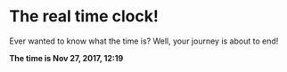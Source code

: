 # The real time clock!

Ever wanted to know what the time is? Well, your journey is about to end!

**The time is Nov 27, 2017, 12:19**